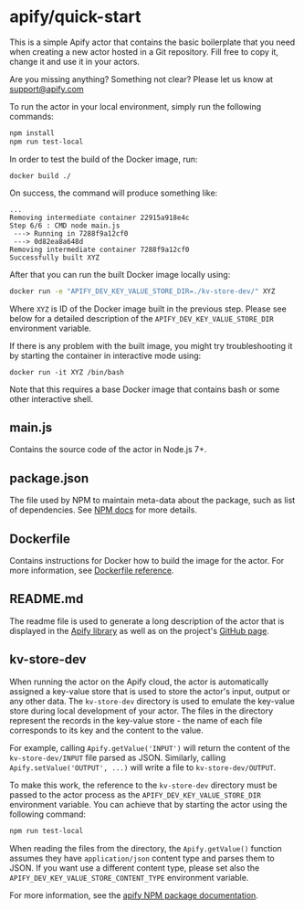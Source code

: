 # apify/quick-start

This is a simple Apify actor that contains the basic boilerplate
that you need when creating a new actor hosted in a Git repository.
Fill free to copy it, change it and use it in your actors.

Are you missing anything? Something not clear? Please let us know at support@apify.com

To run the actor in your local environment, simply run the following commands:

```bash
npm install
npm run test-local
```

In order to test the build of the Docker image, run:

```
docker build ./
```

On success, the command will produce something like:

```
...
Removing intermediate container 22915a918e4c
Step 6/6 : CMD node main.js
 ---> Running in 7288f9a12cf0
 ---> 0d82ea8a648d
Removing intermediate container 7288f9a12cf0
Successfully built XYZ
```

After that you can run the built Docker image locally using:

```bash
docker run -e "APIFY_DEV_KEY_VALUE_STORE_DIR=./kv-store-dev/" XYZ
```

Where `XYZ` is ID of the Docker image built in the previous step.
Please see below for a detailed description of the `APIFY_DEV_KEY_VALUE_STORE_DIR`
environment variable.

If there is any problem with the built image, you might try troubleshooting it
by starting the container in interactive mode using:

```
docker run -it XYZ /bin/bash
```

Note that this requires a base Docker image that contains bash or some other interactive shell.



## main.js

Contains the source code of the actor in Node.js 7+.

## package.json

The file used by NPM to maintain meta-data about the package, such as list of dependencies.
See [NPM docs](https://docs.npmjs.com/files/package.json) for more details.

## Dockerfile

Contains instructions for Docker how to build the image for the actor.
For more information, see [Dockerfile reference](https://docs.docker.com/engine/reference/builder/).

## README.md

The readme file is used to generate a long description of the actor that is displayed in the
[Apify library](https://www.apify.com/apify/quick-start) as well as on the project's
[GitHub page](https://github.com/apifytech/act-quick-start).

## kv-store-dev

When running the actor on the Apify cloud, the actor is automatically assigned
a key-value store that is used to store the actor's input, output or any other data.
The `kv-store-dev` directory is used to emulate the key-value store
during local development of your actor.
The files in the directory represent the records in the key-value store - the name
of each file corresponds to its key and the content to the value.

For example, calling `Apify.getValue('INPUT')` will return the content
of the `kv-store-dev/INPUT` file parsed as JSON. Similarly, calling
`Apify.setValue('OUTPUT', ...)` will write a file to `kv-store-dev/OUTPUT`.

To make this work, the reference to the `kv-store-dev` directory must be passed to the actor process
as the `APIFY_DEV_KEY_VALUE_STORE_DIR` environment variable.
You can achieve that by starting the actor using the following command:

```bash
npm run test-local
```

When reading the files from the directory, the `Apify.getValue()` function
assumes they have `application/json` content type and parses them to JSON.
If you want use a different content type, please set also
the `APIFY_DEV_KEY_VALUE_STORE_CONTENT_TYPE` environment variable.

For more information, see the
[apify NPM package documentation](https://www.apify.com/docs/sdk/apify-runtime-js/latest#module-Apify-getValue).
